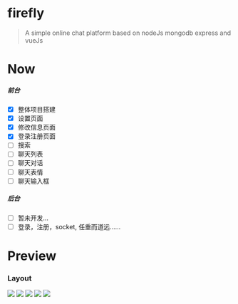 # firefly

> A simple online chat platform based on nodeJs mongodb express and vueJs
# Now
##### 前台
- [x] 整体项目搭建
- [x] 设置页面
- [x] 修改信息页面
- [x] 登录注册页面
- [ ] 搜索
- [ ] 聊天列表
- [ ] 聊天对话
- [ ] 聊天表情
- [ ] 聊天输入框
##### 后台
- [ ] 暂未开发...
- [ ] 登录，注册，socket, 任重而道远......

# Preview
### Layout
![](http://oq4hkch8e.bkt.clouddn.com/home-unlogin2.jpg)
![](http://oq4hkch8e.bkt.clouddn.com/login2.jpg)
![](http://oq4hkch8e.bkt.clouddn.com/firefly-editor%E5%89%AF%E6%9C%AC.jpg)
![](http://oq4hkch8e.bkt.clouddn.com/firefly-setting%E5%89%AF%E6%9C%AC.jpg)
![](http://oq4hkch8e.bkt.clouddn.com/firefly-about%E5%89%AF%E6%9C%AC.jpg)